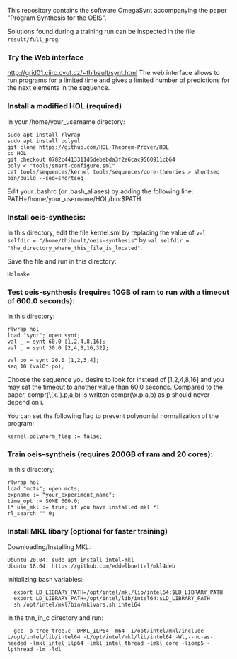 This repository contains the software OmegaSynt accompanying the paper "Program Synthesis for the OEIS".

Solutions found during a training run can be inspected in the file
`result/full_prog`.

### Try the Web interface
http://grid01.ciirc.cvut.cz/~thibault/synt.html
The web interface allows to run programs for a limited time and gives 
a limited number of predictions for the next elements in the sequence.

### Install a modified HOL (required)
In your /home/your_username directory:

```
sudo apt install rlwrap
sudo apt install polyml
git clone https://github.com/HOL-Theorem-Prover/HOL
cd HOL
git checkout 0782c4413311d5debebda3f2e6cac9560911cb64
poly < "tools/smart-configure.sml"
cat tools/sequences/kernel tools/sequences/core-theories > shortseq
bin/build --seq=shortseq
```

Edit your .bashrc (or .bash_aliases) by adding the following line:
PATH=/home/your_username/HOL/bin:$PATH

### Install oeis-synthesis:
In this directory, edit the file kernel.sml by replacing the value of
`val selfdir = "/home/thibault/oeis-synthesis"` by 
`val selfdir = "the_directory_where_this_file_is_located"`.

Save the file and run in this directory:
```
Holmake
```

### Test oeis-synthesis (requires 10GB of ram to run with a timeout of 600.0 seconds):
In this directory:
```
rlwrap hol
load "synt"; open synt;
val _ = synt 60.0 [1,2,4,8,16]; 
val _ = synt 30.0 [2,4,8,16,32]; 

val po = synt 20.0 [1,2,3,4];
seq 10 (valOf po);
```

Choose the sequence you desire to look for instead of
[1,2,4,8,16] and you may set the timeout to another value than 60.0 seconds.
Compared to the paper, compr(\\(x.i).p,a,b) is written compr(\\x.p,a,b)
as p should never depend on i.

You can set the following flag to prevent polynomial normalization of the program:
```
kernel.polynorm_flag := false;
```

### Train oeis-syntheis (requires 200GB of ram and 20 cores):
In this directory:
```
rlwrap hol
load "mcts"; open mcts;
expname := "your_experiment_name";
time_opt := SOME 600.0;
(* use_mkl := true; if you have installed mkl *)
rl_search "" 0;
```

### Install MKL libary (optional for faster training)
Downloading/Installing MKL:
```
Ubuntu 20.04: sudo apt install intel-mkl
Ubuntu 18.04: https://github.com/eddelbuettel/mkl4deb 
```
Initializing bash variables:
```
  export LD_LIBRARY_PATH=/opt/intel/mkl/lib/intel64:$LD_LIBRARY_PATH
  export LD_LIBRARY_PATH=/opt/intel/lib/intel64:$LD_LIBRARY_PATH
  sh /opt/intel/mkl/bin/mklvars.sh intel64
```

In the tnn_in_c directory and run: 
```
  gcc -o tree tree.c -DMKL_ILP64 -m64 -I/opt/intel/mkl/include -L/opt/intel/lib/intel64 -L/opt/intel/mkl/lib/intel64 -Wl,--no-as-needed -lmkl_intel_ilp64 -lmkl_intel_thread -lmkl_core -liomp5 -lpthread -lm -ldl
```
